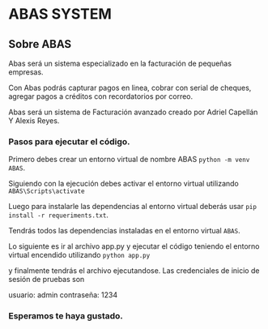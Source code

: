 # ABAS SYSTEM

## Sobre ABAS

Abas será un sistema especializado en la facturación de pequeñas empresas.

Con Abas podrás capturar pagos en linea, cobrar con serial de cheques, agregar pagos a créditos con recordatorios por correo.

Abas será un sistema de Facturación avanzado creado por Adriel Capellán Y Alexis Reyes.


### Pasos para ejecutar el código.

Primero debes crear un entorno virtual de nombre ABAS ```python -m venv ABAS```.

Siguiendo con la ejecución debes activar el entorno virtual utilizando ```ABAS\Scripts\activate```

Luego para instalarle las dependencias al entorno virtual deberás usar ```pip install -r requeriments.txt```.

Tendrás todos las dependencias instaladas en el entorno virtual ```ABAS```.


Lo siguiente es ir al archivo app.py y ejecutar el código teniendo el entorno virtual encendido utilizando ```python app.py```

y finalmente tendrás el archivo ejecutandose. Las credenciales de inicio de sesión de pruebas son

usuario: admin
contraseña: 1234


### Esperamos te haya gustado.
